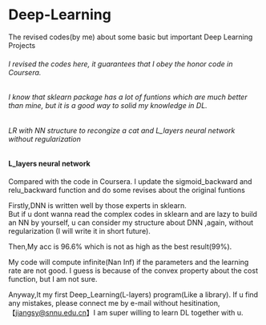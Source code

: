 # Deep-Learning
The revised codes(by me) about some basic but important Deep Learning Projects<br>
###### I revised the codes here, it guarantees that I obey the honor code in Coursera. 
###### I know that sklearn package has a lot of funtions which are much better than mine, but it is a good way to solid my knowledge in DL.
###### LR with NN structure to recongize a cat and L_layers neural network without regularization



#### L_layers neural network
Compared with the code in Coursera.
I update the sigmoid_backward and relu_backward function and do some revises about the original funtions

Firstly,DNN is written well by those experts in sklearn.<br>
But if u dont wanna read the complex codes in sklearn and are lazy to build an NN by yourself, u can consider my structure about DNN ,again, without regularization (I will write it in short future). <br> 

Then,My acc is 96.6% which is not as high as the best result(99%).<br>

My code will compute infinite(Nan Inf) if the parameters and the learning rate are not good. I guess is because of the convex property about the cost function, but I am not sure.<br>

Anyway,It my first Deep_Learning(L-layers) program(Like a library). If u find any mistakes, please connect me by e-mail without hesitination,【jiangsy@snnu.edu.cn】I am super willing to learn DL together with u.

